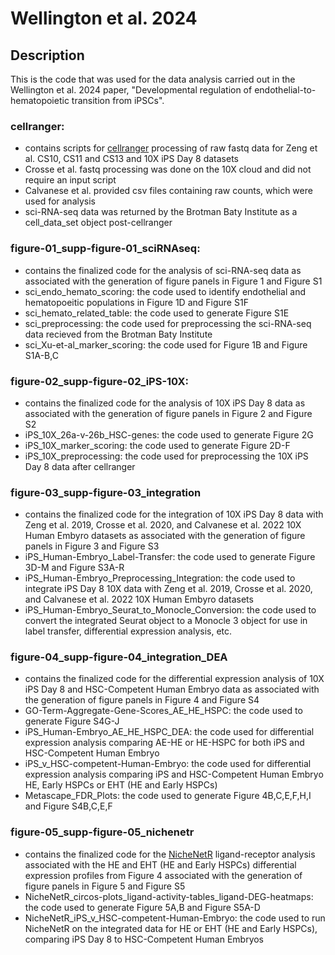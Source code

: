 # Wellington et al. 2024

## Description
This is the code that was used for the data analysis carried out in the Wellington et al. 2024 paper, "Developmental regulation of endothelial-to-hematopoietic transition from iPSCs".

### cellranger:
- contains scripts for [cellranger](https://support.10xgenomics.com/single-cell-gene-expression/software/overview/welcome) processing of raw fastq data for Zeng et al. CS10, CS11 and CS13 and 10X iPS Day 8 datasets
- Crosse et al. fastq processing was done on the 10X cloud and did not require an input script
- Calvanese et al. provided csv files containing raw counts, which were used for analysis
- sci-RNA-seq data was returned by the Brotman Baty Institute as a cell_data_set object post-cellranger

### figure-01_supp-figure-01_sciRNAseq:
- contains the finalized code for the analysis of sci-RNA-seq data as associated with the generation of figure panels in Figure 1 and Figure S1
- sci_endo_hemato_scoring: the code used to identify endothelial and hematopoeitic populations in Figure 1D and Figure S1F
- sci_hemato_related_table: the code used to generate Figure S1E
- sci_preprocessing: the code used for preprocessing the sci-RNA-seq data recieved from the Brotman Baty Institute
- sci_Xu-et-al_marker_scoring: the code used for Figure 1B and Figure S1A-B,C

### figure-02_supp-figure-02_iPS-10X:
- contains the finalized code for the analysis of 10X iPS Day 8 data as associated with the generation of figure panels in Figure 2 and Figure S2
- iPS_10X_26a-v-26b_HSC-genes: the code used to generate Figure 2G
- iPS_10X_marker_scoring: the code used to generate Figure 2D-F
- iPS_10X_preprocessing: the code used for preprocessing the 10X iPS Day 8 data after cellranger

### figure-03_supp-figure-03_integration
- contains the finalized code for the integration of 10X iPS Day 8 data with Zeng et al. 2019, Crosse et al. 2020, and Calvanese et al. 2022 10X Human Embyro datasets as associated with the generation of figure panels in Figure 3 and Figure S3
- iPS_Human-Embryo_Label-Transfer: the code used to generate Figure 3D-M and Figure S3A-R
- iPS_Human-Embryo_Preprocessing_Integration: the code used to integrate iPS Day 8 10X data with Zeng et al. 2019, Crosse et al. 2020, and Calvanese et al. 2022 10X Human Embyro datasets
- iPS_Human-Embryo_Seurat_to_Monocle_Conversion: the code used to convert the integrated Seurat object to a Monocle 3 object for use in label transfer, differential expression analysis, etc.

### figure-04_supp-figure-04_integration_DEA
- contains the finalized code for the differential expression analysis of 10X iPS Day 8 and HSC-Competent Human Embryo data as associated with the generation of figure panels in Figure 4 and Figure S4
- GO-Term-Aggregate-Gene-Scores_AE_HE_HSPC: the code used to generate Figure S4G-J
- iPS_Human-Embryo_AE_HE_HSPC_DEA: the code used for differential expression analysis comparing AE-HE or HE-HSPC for both iPS and HSC-Competent Human Embryo 
- iPS_v_HSC-competent-Human-Embryo: the code used for differential expression analysis comparing iPS and HSC-Competent Human Embryo HE, Early HSPCs or EHT (HE and Early HSPCs)
- Metascape_FDR_Plots: the code used to generate Figure 4B,C,E,F,H,I and Figure S4B,C,E,F

### figure-05_supp-figure-05_nichenetr
- contains the finalized code for the [NicheNetR](https://github.com/saeyslab/nichenetr) ligand-receptor analysis associated with the HE and EHT (HE and Early HSPCs) differential expression profiles from Figure 4 associated with the generation of figure panels in Figure 5 and Figure S5
- NicheNetR_circos-plots_ligand-activity-tables_ligand-DEG-heatmaps: the code used to generate Figure 5A,B and Figure S5A-D
- NicheNetR_iPS_v_HSC-competent-Human-Embryo: the code used to run NicheNetR on the integrated data for HE or EHT (HE and Early HSPCs), comparing iPS Day 8 to HSC-Competent Human Embryos
